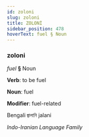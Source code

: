 ```yaml
---
id: zoloni
slug: zoloni
title: ZOLONİ
sidebar_position: 478
hoverText: fuel § Noun
---
```


### zoloni

*fuel* **§** Noun

**Verb**: to be fuel

**Noun**: fuel

**Modifier**: fuel-related

Bengali জ্বালানি jalani 

*Indo-Iranian Language Family*